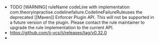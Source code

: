- TODO [WARNING] ruleName codeLine with implementation com.theoryinpractise.codelinefailure.CodelineFailureRuleuses the deprecated [[Maven]] Enforcer Plugin API. This will not be supported in a future version of the plugin. Please contact the rule maintainer to upgrade the rule implementation to the current API.
- https://github.com/jj-vcs/jj/releases/tag/v0.32.0
-